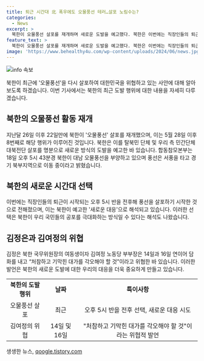 ```yaml
---
title: 퇴근 시간대 北 폭우에도 오물풍선 테러…살포 노림수는?
categories:
  - News
excerpt: >
  북한이 오물풍선 살포를 재개하며 새로운 도발을 예고했다. 북한은 이번에는 직장인들의 퇴근 시간으로 앞당겨 살포해 극대화하는 방식을 택했다. 이는 김정은의 여동생이 최근 위협적 발언을 한 것과도 연관되어 있을 것으로 보인다. 이번 도발은 8번째로, 5월 28일 이후 처음이다. 국방부는 북한이 대남 오물풍선을 부양하고 있으며 서풍을 타고 경기 북부지역으로 이동 중이라고 전했다.북한은 이를 통해 우리 국민들의 공포를 유발하려는 의도를 보였다.
feature_text: >
  북한이 오물풍선 살포를 재개하며 새로운 도발을 예고했다. 북한은 이번에는 직장인들의 퇴근 시간으로 앞당겨 살포해 극대화하는 방식을 택했다. 이는 김정은의 여동생이 최근 위협적 발언을 한 것과도 연관되어 있을 것으로 보인다. 이번 도발은 8번째로, 5월 28일 이후 처음이다. 국방부는 북한이 대남 오물풍선을 부양하고 있으며 서풍을 타고 경기 북부지역으로 이동 중이라고 전했다.북한은 이를 통해 우리 국민들의 공포를 유발하려는 의도를 보였다.
image: 'https://www.behealthy4u.com/wp-content/uploads/2024/06/news.jpg'
---
```


<p><img src="https://www.behealthy4u.com/wp-content/uploads/2024/06/news.jpg" alt="info 속보" /></p>

<p data-ke-size="size16">북한이 최근에 '오물풍선'을 다시 살포하여 대한민국을 위협하고 있는 사안에 대해 알아보도록 하겠습니다. 이번 기사에서는 북한의 최근 도발 행위에 대한 내용을 자세히 다루겠습니다.</p>

<h2 data-ke-size="size26">북한의 오물풍선 활동 재개</h2>

<p data-ke-size="size16">지난달 26일 이후 22일만에 북한이 '오물풍선' 살포를 재개했으며, 이는 5월 28일 이후 8번째로 해당 행위가 이루어진 것입니다. 북한은 이를 탈북민 단체 및 우리 측 민간단체 대북전단 살포를 명분으로 새로운 방식의 도발을 예고한 바 있습니다. 합동참모본부는 18일 오후 5시 43분경 북한이 대남 오물풍선을 부양하고 있으며 풍선은 서풍을 타고 경기 북부지역으로 이동 중이라고 밝혔습니다.</p>

<h2 data-ke-size="size26">북한의 새로운 시간대 선택</h2>

<p data-ke-size="size16">이번에는 직장인들의 퇴근이 시작되는 오후 5시 반을 전후해 풍선을 살포하기 시작한 것으로 전해졌으며, 이는 북한이 예고한 '새로운 대응'으로 해석되고 있습니다. 이러한 선택은 북한이 우리 국민들의 공포를 극대화하는 방식일 수 있다는 해석도 나왔습니다.</p>

<h2 data-ke-size="size26">김정은과 김여정의 위협</h2>

<p data-ke-size="size16">김정은 북한 국무위원장의 여동생이자 김여정 노동당 부부장은 14일과 16일 연이어 담화를 내고 “처참하고 기막힌 대가를 각오해야 할 것”이라고 위협한 바 있습니다. 이러한 발언은 북한의 새로운 도발에 대한 우리의 대응을 더욱 중요하게 만들고 있습니다.</p>

<table>
   <tbody>
      <tr>
         <td style="text-align: center; height: 17px;"><b>북한의 도발행위</b></td>
         <td style="text-align: center; height: 17px;"><b>날짜</b></td>
         <td style="text-align: center; height: 17px;"><b>특이사항</b></td>
      </tr>
      <tr>
         <td style="text-align: center; height: 17px;">오물풍선 살포</td>
         <td style="text-align: center; height: 17px;">최근</td>
         <td style="text-align: center; height: 17px;">오후 5시 반을 전후 선택, 새로운 대응 시도</td>
      </tr>
      <tr>
         <td style="text-align: center; height: 17px;">김여정의 위협</td>
         <td style="text-align: center; height: 17px;">14일 및 16일</td>
         <td style="text-align: center; height: 17px;">"처참하고 기막힌 대가를 각오해야 할 것"이라는 위협적 발언</td>
      </tr>
   </tbody>
</table>
생생한 뉴스, <a href="https://qoogle.tistory.com" rel="dofollow">qoogle.tistory.com</a>


